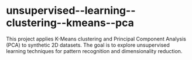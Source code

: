 # unsupervised--learning--clustering--kmeans--pca
This project applies K-Means clustering and Principal Component Analysis (PCA) to synthetic 2D datasets. The goal is to explore unsupervised learning techniques for pattern recognition and dimensionality reduction.
